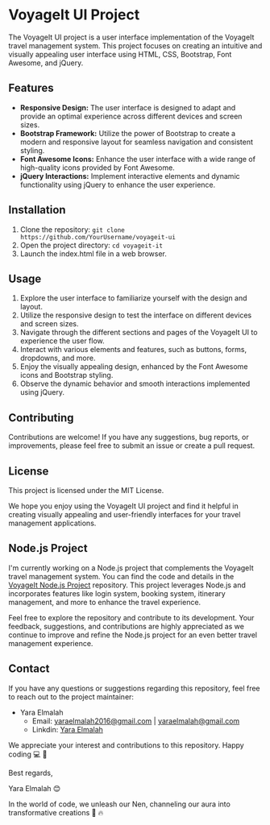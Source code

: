 # VoyageIt UI Project

The VoyageIt UI project is a user interface implementation of the VoyageIt travel management system. This project focuses on creating an intuitive and visually appealing user interface using HTML, CSS, Bootstrap, Font Awesome, and jQuery.


## Features

- **Responsive Design:** The user interface is designed to adapt and provide an optimal experience across different devices and screen sizes.
- **Bootstrap Framework:** Utilize the power of Bootstrap to create a modern and responsive layout for seamless navigation and consistent styling.
- **Font Awesome Icons:** Enhance the user interface with a wide range of high-quality icons provided by Font Awesome.
- **jQuery Interactions:** Implement interactive elements and dynamic functionality using jQuery to enhance the user experience.

## Installation

1. Clone the repository: `git clone https://github.com/YourUsername/voyageit-ui`
2. Open the project directory: `cd voyageit-it`
3. Launch the index.html file in a web browser.

## Usage

1. Explore the user interface to familiarize yourself with the design and layout.
2. Utilize the responsive design to test the interface on different devices and screen sizes.
3. Navigate through the different sections and pages of the VoyageIt UI to experience the user flow.
4. Interact with various elements and features, such as buttons, forms, dropdowns, and more.
5. Enjoy the visually appealing design, enhanced by the Font Awesome icons and Bootstrap styling.
6. Observe the dynamic behavior and smooth interactions implemented using jQuery.

## Contributing

Contributions are welcome! If you have any suggestions, bug reports, or improvements, please feel free to submit an issue or create a pull request.



## License

This project is licensed under the MIT License.

We hope you enjoy using the VoyageIt UI project and find it helpful in creating visually appealing and user-friendly interfaces for your travel management applications.

## Node.js Project

I'm currently working on a Node.js project that complements the VoyageIt travel management system. You can find the code and details in the [VoyageIt Node.js Project](https://github.com/YaraElmalah/voyageit-node-mvc) repository. This project leverages Node.js and incorporates features like login system, booking system, itinerary management, and more to enhance the travel experience.

Feel free to explore the repository and contribute to its development. Your feedback, suggestions, and contributions are highly appreciated as we continue to improve and refine the Node.js project for an even better travel management experience.
 
## Contact

If you have any questions or suggestions regarding this repository, feel free to reach out to the project maintainer:

- Yara Elmalah
  - Email: yaraelmalah2016@gmail.com | yaraelmalah@gmail.com
  - Linkdin: [Yara Elmalah](https://www.linkedin.com/in/yara-elmalah/)

We appreciate your interest and contributions to this repository. Happy coding :computer: :clinking_glasses:


Best regards,

Yara Elmalah 😊

In the world of code, we unleash our Nen, channeling our aura into transformative creations :sauropod: :fire:	
